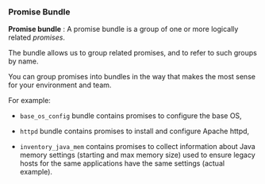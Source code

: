### Promise Bundle

**Promise bundle**
: A promise bundle is a group of one or more logically related _promises_.

The bundle allows us to group related promises, and to refer to such
groups by name.

You can group promises into bundles in the way that makes the most
sense for your environment and team.

For example:

- `base_os_config` bundle contains promises to configure the base OS,

- `httpd` bundle contains promises to install and configure Apache httpd,

- `inventory_java_mem` contains promises to collect information about
Java memory settings (starting and max memory size) used to ensure legacy
hosts for the same applications have the same settings (actual example).

